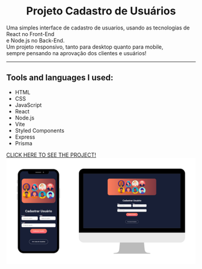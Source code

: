 <h1 align="center">Projeto Cadastro de Usuários</h1>
<p>Uma simples interface de cadastro de usuarios, usando as tecnologias de React no Front-End
<br>
e Node.js no Back-End.
<br>
Um projeto responsivo, tanto para desktop quanto para mobile, 
<br>
sempre pensando na aprovação dos clientes e usuários!</p>
<hr>
<h2>Tools and languages ​​I used:</h2>
<ul>
  <li>HTML</li>
  <li>CSS</li>
  <li>JavaScript</li>
  <li>React</li>
  <li>Node.js</li>
  <li>Vite</li>
  <li>Styled Components</li>
  <li>Express</li>
  <li>Prisma</li>
</ul>
<a href="https://cadastro-usuarios-ivory.vercel.app/">CLICK HERE TO SEE THE PROJECT!</a>
<img src="https://raw.githubusercontent.com/crixsanti/cadastro-usuarios/refs/heads/main/cadastro-usuarios.png">
